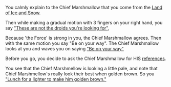 You calmly explain to the Chief Marshmallow that you come from the [Land of Ice and Snow](../../norwegian/start.md).

Then while making a gradual motion with 3 fingers on your right hand, you say
["These are not the droids you're looking for"](https://youtu.be/532j-186xEQ),

Because 'the Force' is strong in you, the Chief Marshmallow agrees. Then with the same motion you say "Be on your way".
The Chief Marshmallow looks at you and waves you on saying ["Be on your way"](../marshmallow.md)

Before you go, you decide to ask the Chief Marshmallow for HIS [references](../chief-history/chief-history.md).

You see that the Chief Marshmellow is looking a little pale, and note that Chief Marshmellow's really look their best when golden brown. So you ["Lunch for a lighter to make him golden brown."](../lunge-for-the-lighter/lunge-for-the-lighter.md)